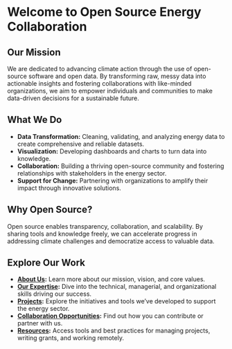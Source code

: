# Welcome to Open Source Energy Collaboration  

## Our Mission  
We are dedicated to advancing climate action through the use of open-source software and open data. By transforming raw, messy data into actionable insights and fostering collaborations with like-minded organizations, we aim to empower individuals and communities to make data-driven decisions for a sustainable future.

## What We Do  
- **Data Transformation:** Cleaning, validating, and analyzing energy data to create comprehensive and reliable datasets.  
- **Visualization:** Developing dashboards and charts to turn data into knowledge.  
- **Collaboration:** Building a thriving open-source community and fostering relationships with stakeholders in the energy sector.  
- **Support for Change:** Partnering with organizations to amplify their impact through innovative solutions.  

## Why Open Source?  
Open source enables transparency, collaboration, and scalability. By sharing tools and knowledge freely, we can accelerate progress in addressing climate challenges and democratize access to valuable data.  

## Explore Our Work  
- **[About Us](about/mission.md):** Learn more about our mission, vision, and core values.  
- **[Our Expertise](expertise/technical_skills.md):** Dive into the technical, managerial, and organizational skills driving our success.  
- **[Projects](projects/data_visualization.md):** Explore the initiatives and tools we’ve developed to support the energy sector.  
- **[Collaboration Opportunities](collaboration/community.md):** Find out how you can contribute or partner with us.  
- **[Resources](resources/grant_writing.md):** Access tools and best practices for managing projects, writing grants, and working remotely.  


